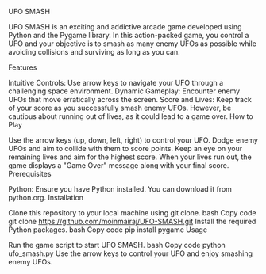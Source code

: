UFO SMASH

UFO SMASH is an exciting and addictive arcade game developed using Python and the Pygame library. In this action-packed game, you control a UFO and your objective is to smash as many enemy UFOs as possible while avoiding collisions and surviving as long as you can.

Features

Intuitive Controls: Use arrow keys to navigate your UFO through a challenging space environment.
Dynamic Gameplay: Encounter enemy UFOs that move erratically across the screen.
Score and Lives: Keep track of your score as you successfully smash enemy UFOs. However, be cautious about running out of lives, as it could lead to a game over.
How to Play

Use the arrow keys (up, down, left, right) to control your UFO.
Dodge enemy UFOs and aim to collide with them to score points.
Keep an eye on your remaining lives and aim for the highest score.
When your lives run out, the game displays a "Game Over" message along with your final score.
Prerequisites

Python: Ensure you have Python installed. You can download it from python.org.
Installation

Clone this repository to your local machine using git clone.
bash
Copy code
git clone https://github.com/moinmairaj/UFO-SMASH.git
Install the required Python packages.
bash
Copy code
pip install pygame
Usage

Run the game script to start UFO SMASH.
bash
Copy code
python ufo_smash.py
Use the arrow keys to control your UFO and enjoy smashing enemy UFOs.
